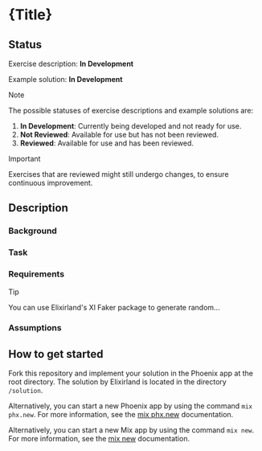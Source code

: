 # {Title}

## Status
Exercise description: **In Development**

Example solution: **In Development**

> [!NOTE]  
> The possible statuses of exercise descriptions and example solutions are:
> 
>   1. **In Development**: Currently being developed and not ready for use.
>   1. **Not Reviewed**: Available for use but has not been reviewed.
>   1. **Reviewed**: Available for use and has been reviewed.

> [!IMPORTANT]  
> Exercises that are reviewed might still undergo changes, to ensure continuous improvement.

## Description
### Background

### Task

### Requirements

> [!TIP]
> You can use Elixirland's Xl Faker package to generate random...

### Assumptions

## How to get started
Fork this repository and implement your solution in the Phoenix app at the root directory. The solution by Elixirland is located in the directory `/solution`.

Alternatively, you can start a new Phoenix app by using the command `mix phx.new`. For more information, see the [mix phx.new](https://hexdocs.pm/phoenix/Mix.Tasks.Phx.New.html) documentation.

Alternatively, you can start a new Mix app by using the command `mix new`. For more information, see the [mix new](https://hexdocs.pm/mix/1.12/Mix.Tasks.New.html) documentation.
